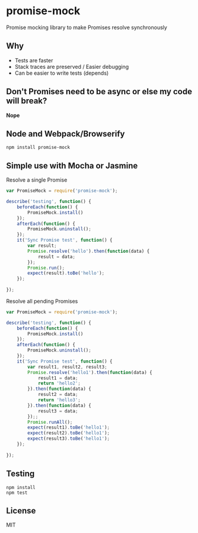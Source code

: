 promise-mock
=============
Promise mocking library to make Promises resolve synchronously

## Why
- Tests are faster
- Stack traces are preserved / Easier debugging
- Can be easier to write tests (depends)

## Don't Promises need to be async or else my code will break?
**Nope**

## Node and Webpack/Browserify
```
npm install promise-mock
```

## Simple use with Mocha or Jasmine

Resolve a single Promise
```js
var PromiseMock = require('promise-mock');

describe('testing', function() {
    beforeEach(function() {
        PromiseMock.install()
    });
    afterEach(function() {
        PromiseMock.uninstall();
    });
    it('Sync Promise test', function() {
        var result;
        Promise.resolve('hello').then(function(data) {
            result = data;
        });
        Promise.run();
        expect(result).toBe('hello');
    });
    
});
```
Resolve all pending Promises
```js
var PromiseMock = require('promise-mock');

describe('testing', function() {
    beforeEach(function() {
        PromiseMock.install()
    });
    afterEach(function() {
        PromiseMock.uninstall();
    });
    it('Sync Promise test', function() {
        var result1, result2, result3;
        Promise.resolve('hello1').then(function(data) {
            result1 = data;
            return 'hello2';
        }).then(function(data) {
            result2 = data;
            return 'hello3';
        }).then(function(data) {
            result3 = data;
        });;
        Promise.runAll();
        expect(result1).toBe('hello1');
        expect(result2).toBe('hello1');
        expect(result3).toBe('hello1');
    });
    
});
```



## Testing
```
npm install
npm test
```

## License
MIT
